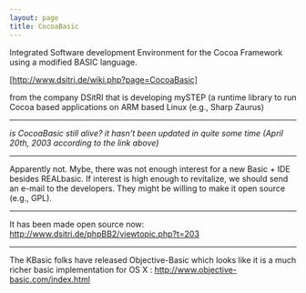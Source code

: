 ```yaml
---
layout: page
title: CocoaBasic
---
```


Integrated Software development Environment for the Cocoa Framework using a modified BASIC language.    

[http://www.dsitri.de/wiki.php?page=CocoaBasic]

from the company DSitRI that is developing mySTEP (a runtime library to run Cocoa based applications on ARM based Linux (e.g., Sharp Zaurus) 

----

*is CocoaBasic still alive? it hasn't been updated in quite some time (April 20th, 2003 according to the link above)*

----

Apparently not. Mybe, there was not enough interest for a new Basic + IDE besides REALbasic. If interest is high enough to revitalize, we should send an e-mail to the developers. They might be willing to make it open source (e.g., GPL).

----

It has been made open source now: http://www.dsitri.de/phpBB2/viewtopic.php?t=203

----

The KBasic folks have released Objective-Basic which looks like it is a much richer basic implementation for OS X : http://www.objective-basic.com/index.html

